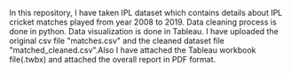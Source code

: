 In this repository, I have taken IPL dataset which contains details about IPL cricket matches played from year 2008 to 2019. Data cleaning process is done in python. Data visualization is done in Tableau.
I have uploaded the original csv file "matches.csv" and the cleaned dataset file "matched_cleaned.csv".Also I have attached the Tableau workbook file(.twbx) and attached the overall report in PDF format.
